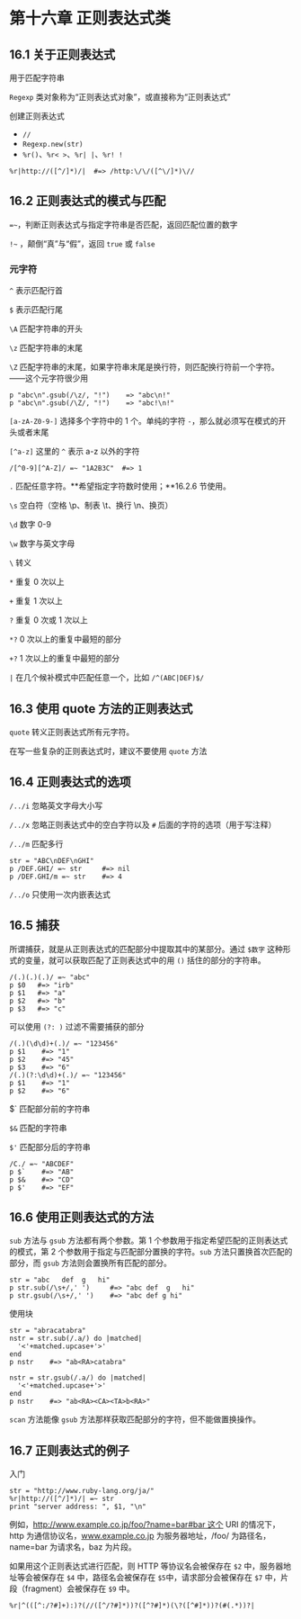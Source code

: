 # 第十六章 正则表达式类



## 16.1 关于正则表达式

用于匹配字符串

`Regexp` 类对象称为“正则表达式对象”，或直接称为“正则表达式”

创建正则表达式

* `//`
* `Regexp.new(str) `
* `%r()`、`%r< >`、`%r| |`、`%r! !`

```
%r|http://([^/]*)/|  #=> /http:\/\/([^\/]*)\//
```





## 16.2 正则表达式的模式与匹配

`=~`，判断正则表达式与指定字符串是否匹配，返回匹配位置的数字

`!~` ，颠倒“真”与“假”，返回 `true` 或 `false`

### 元字符

`^` 表示匹配行首

`$` 表示匹配行尾

`\A` 匹配字符串的开头

`\z` 匹配字符串的末尾

`\Z` 匹配字符串的末尾，如果字符串末尾是换行符，则匹配换行符前一个字符。——这个元字符很少用

```
p "abc\n".gsub(/\z/, "!")    => "abc\n!"
p "abc\n".gsub(/\Z/, "!")    => "abc!\n!"
```

`[a-zA-Z0-9-]` 选择多个字符中的 1 个。单纯的字符 `-`，那么就必须写在模式的开头或者末尾

`[^a-z]` 这里的 `^` 表示 a-z 以外的字符

``` 
/[^0-9][^A-Z]/ =~ "1A2B3C"  #=> 1
```

`.` 匹配任意字符。**希望指定字符数时使用；**16.2.6 节使用。

`\s` 空白符（空格 \p、制表 \t、换行 \n、换页）

`\d` 数字 0-9

`\w` 数字与英文字母

`\` 转义

`*` 重复 0 次以上

`+` 重复 1 次以上

`?` 重复 0 次或 1 次以上

`*?` 0 次以上的重复中最短的部分

`+?` 1 次以上的重复中最短的部分

`|` 在几个候补模式中匹配任意一个，比如 `/^(ABC|DEF)$/`



## 16.3 使用 quote 方法的正则表达式

`quote` 转义正则表达式所有元字符。

在写一些复杂的正则表达式时，建议不要使用 `quote` 方法



## 16.4 正则表达式的选项

`/../i` 忽略英文字母大小写

`/../x` 忽略正则表达式中的空白字符以及 `#` 后面的字符的选项（用于写注释）

`/../m` 匹配多行

```
str = "ABC\nDEF\nGHI"
p /DEF.GHI/ =~ str     #=> nil
p /DEF.GHI/m =~ str    #=> 4
```

`/../o` 只使用一次内嵌表达式



## 16.5 捕获

所谓捕获，就是从正则表达式的匹配部分中提取其中的某部分。通过 `$数字` 这种形式的变量，就可以获取匹配了正则表达式中的用 `()` 括住的部分的字符串。

```
/(.)(.)(.)/ =~ "abc"
p $0   #=> "irb"
p $1   #=> "a"
p $2   #=> "b"
p $3   #=> "c"
```

可以使用 `(?: )` 过滤不需要捕获的部分

```
/(.)(\d\d)+(.)/ =~ "123456"
p $1    #=> "1"
p $2    #=> "45"
p $3    #=> "6"
/(.)(?:\d\d)+(.)/ =~ "123456"
p $1    #=> "1"
p $2    #=> "6"
```

$`  匹配部分前的字符串

`$&` 匹配的字符串

`$'` 匹配部分后的字符串

```
/C./ =~ "ABCDEF"
p $`    #=> "AB"
p $&    #=> "CD"
p $'    #=> "EF"
```



## 16.6 使用正则表达式的方法

`sub` 方法与 `gsub` 方法都有两个参数。第 1 个参数用于指定希望匹配的正则表达式的模式，第 2 个参数用于指定与匹配部分置换的字符。`sub` 方法只置换首次匹配的部分，而 `gsub` 方法则会置换所有匹配的部分。

```
str = "abc   def  g   hi"
p str.sub(/\s+/,' ')     #=> "abc def  g   hi"
p str.gsub(/\s+/,' ')    #=> "abc def g hi"
```

使用块

```
str = "abracatabra"
nstr = str.sub(/.a/) do |matched|
  '<'+matched.upcase+'>'
end
p nstr    #=> "ab<RA>catabra"

nstr = str.gsub(/.a/) do |matched|
  '<'+matched.upcase+'>'
end
p nstr    #=> "ab<RA><CA><TA>b<RA>"
```

`scan` 方法能像 `gsub` 方法那样获取匹配部分的字符，但不能做置换操作。



## 16.7 正则表达式的例子

入门

```
str = "http://www.ruby-lang.org/ja/"
%r|http://([^/]*)/| =~ str
print "server address: ", $1, "\n"
```

例如，http://www.example.co.jp/foo/?name=bar#bar 这个 URI 的情况下，http 为通信协议名，www.example.co.jp 为服务器地址，/foo/ 为路径名，name=bar 为请求名，baz 为片段。

如果用这个正则表达式进行匹配，则 HTTP 等协议名会被保存在 `$2` 中，服务器地址等会被保存在 `$4` 中，路径名会被保存在 `$5`中，请求部分会被保存在 `$7` 中，片段（fragment）会被保存在 `$9` 中。

```
%r|^(([^:/?#]+):)?(//([^/?#]*))?([^?#]*)(\?([^#]*))?(#(.*))?|
```


